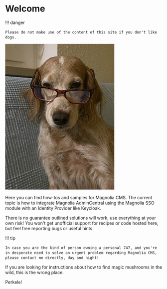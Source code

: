 # Welcome

!!! danger

    Please do not make use of the content of this site if you don't like dogs.

![Welcome dog](_img/bn_glasses.jpg)

Here you can find how-tos and samples for Magnolia CMS. The current topic is how to integrate Magnolia AdminCentral using the Magnolia SSO module with an Identity Provider like Keycloak.

There is no guarantee outlined solutions will work, use everything at your own risk! You won't get unofficial support for recipes or code hosted here, but feel free reporting bugs or useful hints.

!!! tip

    In case you are the kind of person owning a personal 747, and you're in desperate need to solve an urgent problem regarding Magnolia CMS, please contact me directly, day and night!

If you are looking for instructions about how to find magic mushrooms in the wild, this is the wrong place.

Perkele!